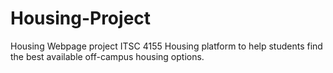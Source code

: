 # Housing-Project
Housing Webpage project ITSC 4155
Housing platform to help students find the best available off-campus housing options.
